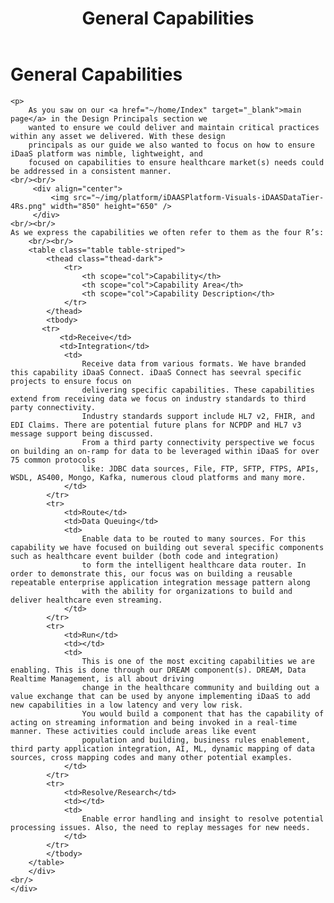 ﻿---
layout: default
title: General Capabilities
parent: UI Components
nav_order: 5
description: "General Capabilities"
---

# General Capabilities

    <p>
        As you saw on our <a href="~/home/Index" target="_blank">main page</a> in the Design Principals section we 
        wanted to ensure we could deliver and maintain critical practices within any asset we delivered. With these design 
        principals as our guide we also wanted to focus on how to ensure iDaaS platform was nimble, lightweight, and 
        focused on capabilities to ensure healthcare market(s) needs could be addressed in a consistent manner.
    <br/><br/>
         <div align="center">
             <img src="~/img/platform/iDAASPlatform-Visuals-iDAASDataTier-4Rs.png" width="850" height="650" />
         </div>
    <br/><br/>
    As we express the capabilities we often refer to them as the four R’s:
        <br/><br/>
        <table class="table table-striped">
            <thead class="thead-dark">
                <tr>
                    <th scope="col">Capability</th>
                    <th scope="col">Capability Area</th>
                    <th scope="col">Capability Description</th>
                </tr>
            </thead>
            <tbody>
           <tr>
               <td>Receive</td>
               <td>Integration</td>
                <td>
                    Receive data from various formats. We have branded this capability iDaaS Connect. iDaaS Connect has seevral specific projects to ensure focus on
                    delivering specific capabilities. These capabilities extend from receiving data we focus on industry standards to third party connectivity.
                    Industry standards support include HL7 v2, FHIR, and EDI Claims. There are potential future plans for NCPDP and HL7 v3 message support being discussed. 
                    From a third party connectivity perspective we focus on building an on-ramp for data to be leveraged within iDaaS for over 75 common protocols 
                    like: JDBC data sources, File, FTP, SFTP, FTPS, APIs, WSDL, AS400, Mongo, Kafka, numerous cloud platforms and many more.
                </td>
            </tr>
            <tr>
                <td>Route</td>
                <td>Data Queuing</td>
                <td>
                    Enable data to be routed to many sources. For this capability we have focused on building out several specific components such as healthcare event builder (both code and integration)
                    to form the intelligent healthcare data router. In order to demonstrate this, our focus was on building a reusable repeatable enterprise application integration message pattern along
                    with the ability for organizations to build and deliver healthcare even streaming.
                </td>
            </tr>
            <tr>
                <td>Run</td>
                <td></td>
                <td>
                    This is one of the most exciting capabilities we are enabling. This is done through our DREAM component(s). DREAM, Data Realtime Management, is all about driving
                    change in the healthcare community and building out a value exchange that can be used by anyone implementing iDaaS to add new capabilities in a low latency and very low risk.
                    You would build a component that has the capability of acting on streaming information and being invoked in a real-time manner. These activities could include areas like event
                    population and building, business rules enablement, third party application integration, AI, ML, dynamic mapping of data sources, cross mapping codes and many other potential examples.
                </td>
            </tr>
            <tr>
                <td>Resolve/Research</td>
                <td></td>
                <td>
                    Enable error handling and insight to resolve potential processing issues. Also, the need to replay messages for new needs.
                </td>
            </tr>
            </tbody>
        </table>
        </div>
    <br/>
    </div>
</body>
</html>
